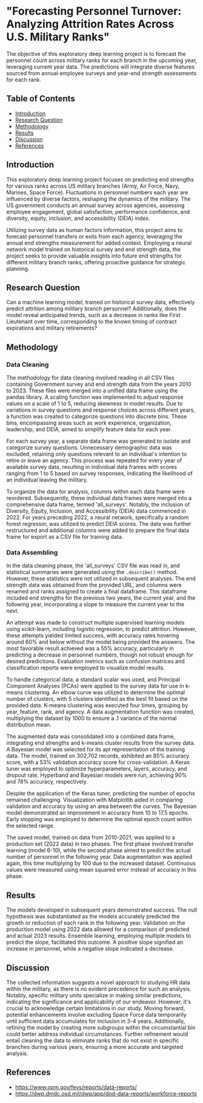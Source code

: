 # "Forecasting Personnel Turnover: Analyzing Attrition Rates Across U.S. Military Ranks"

The objective of this exploratory deep learning project is to forecast the personnel count across military ranks for each branch in the upcoming year, leveraging current year data. The predictions will integrate diverse features sourced from annual employee surveys and year-end strength assessments for each rank.

## Table of Contents
- [Introduction](#introduction)
- [Research Question](#researchquestion)
- [Methodology](#methodology)
- [Results](#results)
- [Discussion](#discussion)
- [References](#references)

## Introduction

This exploratory deep learning project focuses on predicting end strengths for various ranks across US military branches (Army, Air Force, Navy, Marines, Space Force). Fluctuations in personnel numbers each year are influenced by diverse factors, reshaping the dynamics of the military. The US government conducts an annual survey across agencies, assessing employee engagement, global satisfaction, performance confidence, and diversity, equity, inclusion, and accessibility (DEIA) index.

Utilizing survey data as human factors information, this project aims to forecast personnel transfers or exits from each agency, leveraging the annual end strengths measurement for added context. Employing a neural network model trained on historical survey and end strength data, the project seeks to provide valuable insights into future end strengths for different military branch ranks, offering proactive guidance for strategic planning.

## Research Question

Can a machine learning model, trained on historical survey data, effectively predict attrition among military branch personnel? Additionally, does the model reveal anticipated trends, such as a decrease in ranks like First Lieutenant over time, corresponding to the known timing of contract expirations and military retirements?

## Methodology

### Data Cleaning

The methodology for data cleaning involved reading in all CSV files containing Government survey and end strength data from the years 2010 to 2023. These files were merged into a unified data frame using the pandas library. A scaling function was implemented to adjust response values on a scale of 1 to 5, reducing skewness in model results. Due to variations in survey questions and response choices across different years, a function was created to categorize questions into discrete bins. These bins, encompassing areas such as work experience, organization, leadership, and DEIA, aimed to simplify feature data for each year.

For each survey year, a separate data frame was generated to isolate and categorize survey questions. Unnecessary demographic data was excluded, retaining only questions relevant to an individual's intention to retire or leave an agency. This process was repeated for every year of available survey data, resulting in individual data frames with scores ranging from 1 to 5 based on survey responses, indicating the likelihood of an individual leaving the military.

To organize the data for analysis, columns within each data frame were reordered. Subsequently, these individual data frames were merged into a comprehensive data frame, termed 'all_surveys'. Notably, the inclusion of Diversity, Equity, Inclusion, and Accessibility (DEIA) data commenced in 2022. For years preceding 2022, a neural network, specifically a random forest regressor, was utilized to predict DEIA scores. The data was further restructured and additional columns were added to prepare the final data frame for export as a CSV file for training data.

### Data Assembling

In the data cleaning phase, the 'all_surveys' CSV file was read in, and statistical summaries were generated using the `.describe()` method. However, these statistics were not utilized in subsequent analyses. The end strength data was obtained from the provided URL, and columns were renamed and ranks assigned to create a final dataframe. This dataframe included end strengths for the previous two years, the current year, and the following year, incorporating a slope to measure the current year to the next.

An attempt was made to construct multiple supervised learning models using scikit-learn, including logistic regression, to predict attrition. However, these attempts yielded limited success, with accuracy rates hovering around 60% and below without the model being provided the answers. The most favorable result achieved was a 55% accuracy, particularly in predicting a decrease in personnel numbers, though not robust enough for desired predictions. Evaluation metrics such as confusion matrices and classification reports were employed to visualize model results.

To handle categorical data, a standard scalar was used, and Principal Component Analyses (PCAs) were applied to the survey data for use in k-means clustering. An elbow curve was utilized to determine the optimal number of clusters, with 5 clusters identified as the best fit based on the provided data. K-means clustering was executed four times, grouping by year, feature, rank, and agency. A data augmentation function was created, multiplying the dataset by 1000 to ensure a .1 variance of the normal distribution mean.

The augmented data was consolidated into a combined data frame, integrating end strengths and k-means cluster results from the survey data. A Bayesian model was selected for its apt representation of the training data. The model, trained on 302,702 records, exhibited an 85% accuracy score, with a 53% validation accuracy score for cross-validation. A Keras tuner was employed to optimize hyperparameters, layers, accuracy, and dropout rate. Hyperband and Bayesian models were run, achieving 90% and 78% accuracy, respectively.

Despite the application of the Keras tuner, predicting the number of epochs remained challenging. Visualization with Matplotlib aided in comparing validation and accuracy by using an area between the curves. The Bayesian model demonstrated an improvement in accuracy from 10 to 17.5 epochs. Early stopping was employed to determine the optimal epoch count within the selected range.

The saved model, trained on data from 2010-2021, was applied to a production set (2022 data) in two phases. The first phase involved transfer learning (model 6-10), while the second phase aimed to predict the actual number of personnel in the following year. Data augmentation was applied again, this time multiplying by 100 due to the increased dataset. Continuous values were measured using mean squared error instead of accuracy in this phase.

## Results

The models developed in subsequent years demonstrated success. The null hypothesis was substantiated as the models accurately predicted the growth or reduction of each rank in the following year. Validation on the production model using 2022 data allowed for a comparison of predicted and actual 2023 results. Ensemble learning, employing multiple models to predict the slope, facilitated this outcome. A positive slope signified an increase in personnel, while a negative slope indicated a decrease.

## Discussion

The collected information suggests a novel approach to studying HR data within the military, as there is no evident precedence for such an analysis. Notably, specific military units specialize in making similar predictions, indicating the significance and applicability of our endeavor. However, it's crucial to acknowledge certain limitations in our study. Moving forward, potential enhancements involve excluding Space Force data temporarily until sufficient data accumulates for inclusion in 3-4 years. Additionally, refining the model by creating more subgroups within the circumstantial bin could better address individual circumstances. Further refinement would entail cleaning the data to eliminate ranks that do not exist in specific branches during various years, ensuring a more accurate and targeted analysis.

## References

- https://www.opm.gov/fevs/reports/data-reports/
- https://dwp.dmdc.osd.mil/dwp/app/dod-data-reports/workforce-reports 
